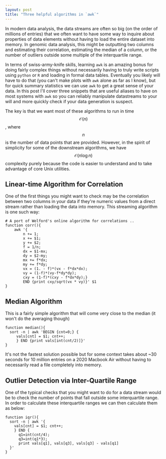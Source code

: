 ```yaml
---
layout: post
title: "Three helpful algorithms in `awk`"
---
```


In modern data analysis, the data streams are often so big (on the order of millions of entries) that we often want to have some way to inquire about properties of data elements without having to load the entire dataset into memory. In genomic data analysis, this might be outputting two columns and estimating their correlation, estimating the median of a column, or the number of outliers outside some multiple of the interquartile range.

In terms of swiss-army-knife skills, learning `awk` is an amazing bonus for doing fairly complex things without necessarily having to truly write scripts using `python` or `R` and loading in formal data tables. Eventually you likely will have to do that (you can't make plots with `awk` alone as far as I know), but for quick summary statistics we can use `awk` to get a great sense of your data. In this post I'll cover three snippets that are useful aliases to have on most systems with `awk` so you can reliably manipulate datastreams to your will and more quickly check if your data generation is suspect. 

The key is that we want most of these algorithms to run in time $$\mathcal{O}(n)$$, where $$n$$ is the number of data points that are provided. However, in the spirit of simplicity for some of the downstream algorithms, we have $$\mathcal{O}(n\log n)$$ complexity purely because the code is easier to understand and to take advantage of core Unix utilities.

## Linear-time Algorithm for Correlation 

One of the first things you might want to check may be the correlation between two columns in your data if they're numeric values from a direct stream rather than loading the data into memory. This streaming algorithm is one such way:

```
# A port of Welford's online algorithm for correlations ..
function corr(){
	awk '{
		n += 1; 
		x += $1; 
		y += $2; 
		f = 1/n; 
		dx = $1-mx; 
		dy = $2-my; 
		mx += f*dx; 
		my += f*dy; 
		vx = (1. - f)*(vx - f*dx*dx); 
		vy = (1-f)*(vy-f*dy*dy); 
		cxy = (1-f)*(cxy - f*dx*dy);} 
		END {print cxy/sqrt(vx * vy)}' $1
}
```

##  Median Algorithm

This is a fairly simple algorithm that will come very close to the median (it won't do the averaging though)

```
function median(){
  sort -n | awk 'BEGIN {cnt=0;} { 
     vals[cnt] = $1; cnt++;
     } END {print vals[int(cnt/2)]}'
}
```

It's not the fastest solution possible but for some context takes about ~30 seconds for 10 million entries on a 2020 Macbook Air without having to necessarily read a file completely into memory.   

## Outlier Detection via Inter-Quartile Range

One of the typical checks that you might want to do for a data stream would be to check the number of points that fall outside some interquartile range. In order to calculate these interquartile ranges we can then calculate them as below:

```
function iqr(){
  sort -n | awk '{
    vals[cnt] = $1; cnt++;
    } END {
      q1=int(cnt/4); 
      q3=int(q1*3); 
      print vals[q1], vals[q3], vals[q3] - vals[q1]
  }'
}
```

